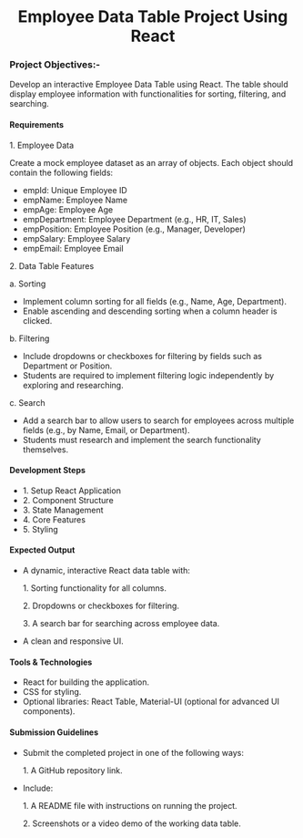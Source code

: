 
<h1 align="center"> Employee Data Table Project Using React</h1>

<h3>Project Objectives:-</h3>
<p>Develop an interactive Employee Data Table using React. The table should display employee information with functionalities for sorting, filtering, and searching.</p>

<h4>Requirements</h4>
<p>1. Employee Data</p>
<p>Create a mock employee dataset as an array of objects. Each object should contain the following fields:</p>
<ul>
  <li>empId: Unique Employee ID</li>
  <li>empName: Employee Name</li>
  <li>empAge: Employee Age</li>
  <li>empDepartment: Employee Department (e.g., HR, IT, Sales)</li>
  <li>empPosition: Employee Position (e.g., Manager, Developer)</li>
  <li>empSalary: Employee Salary</li>
  <li>empEmail: Employee Email</li> 
</ul>

<p>2. Data Table Features</p>
<p>a. Sorting</p>
<ul>
  <li>Implement column sorting for all fields (e.g., Name, Age, Department).</li>
  <li>Enable ascending and descending sorting when a column header is clicked.</li>
</ul>

<p>b. Filtering</p>
<ul>
  <li>Include dropdowns or checkboxes for filtering by fields such as Department or Position.</li>
  <li>Students are required to implement filtering logic independently by exploring and researching.</li>
</ul>

<p>c. Search</p>
<ul>
  <li>Add a search bar to allow users to search for employees across multiple fields (e.g., by Name, Email, or Department).</li>
  <li>Students must research and implement the search functionality themselves.</li>
</ul>


<h4>Development Steps</h4>
<ul>
  <li>1. Setup React Application</li>
  <li>2. Component Structure</li>
  <li>3. State Management</li>
  <li>4. Core Features</li>
  <li>5. Styling</li>
</ul>

<h4>Expected Output</h4>
<ul>
  <li>A dynamic, interactive React data table with:
      <p>1. Sorting functionality for all columns.</p>
      <p>2. Dropdowns or checkboxes for filtering.</p>
      <p>3. A search bar for searching across employee data.</p>
  </li>
  <li>A clean and responsive UI.</li>
</ul>

<h4>Tools & Technologies</h4>
<ul>
  <li>React for building the application.</li>
  <li>CSS for styling.</li>
  <li>Optional libraries: React Table, Material-UI (optional for advanced UI components).</li>
</ul>

<h4>Submission Guidelines</h4>
<ul>
  <li>Submit the completed project in one of the following ways:
      <p>1. A GitHub repository link.</p>
  </li>
  <li>Include:
    <p>1. A README file with instructions on running the project.</p>
    <p>2. Screenshots or a video demo of the working data table.</p>
  </li>
</ul>
